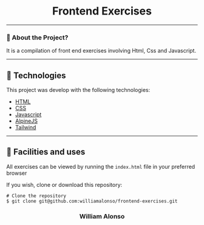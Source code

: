 <h1 align="center">
    Frontend Exercises
</h1>

---

</div>



### 🤔 About the Project?

It is a compilation of front end exercises involving Html, Css and Javascript.

---

## 🚀 Technologies

This project was develop with the following technologies:

- [HTML](https://developer.mozilla.org/pt-BR/docs/Web/HTML)
- [CSS](https://developer.mozilla.org/pt-BR/docs/Web/CSS)
- [Javascript](https://developer.mozilla.org/pt-BR/docs/Web/JavaScript)
- [AlpineJS](https://alpinejs.dev)
- [Tailwind](https://tailwindcss.com)

---


## 🙅 Facilities and uses

All exercises can be viewed by running the `index.html` file in your preferred browser

If you wish, clone or download this repository:

```
# Clone the repository
$ git clone git@github.com:williamalonso/frontend-exercises.git
```

<h3 align="center">William Alonso</h3>
